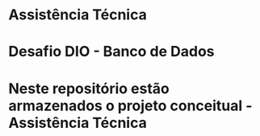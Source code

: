 # Assistência Técnica
# Desafio DIO - Banco de Dados
# Neste repositório estão armazenados o projeto conceitual - Assistência Técnica
